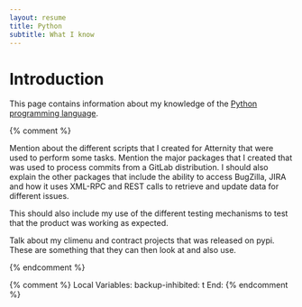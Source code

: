 ```yaml
---
layout: resume
title: Python
subtitle: What I know
---
```


# Introduction

This page contains information about my knowledge of the [Python programming language](https://www.python.org).

{% comment %}

Mention about the different scripts that I created for Atternity that were used to perform some tasks.  Mention
the major packages that I created that was used to process commits from a GitLab distribution.  I should also
explain the other packages that include the ability to access BugZilla, JIRA and how it uses XML-RPC and REST
calls to retrieve and update data for different issues.

This should also include my use of the different testing mechanisms to test that the product was working as
expected.

Talk about my climenu and contract projects that was released on pypi.  These are something that they can then
look at and also use.

{% endcomment %}

{% comment %}
Local Variables:
backup-inhibited: t
End:
{% endcomment %}
